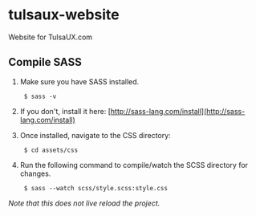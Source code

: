 # tulsaux-website
Website for TulsaUX.com

## Compile SASS

1. Make sure you have SASS installed.

        $ sass -v

2. If you don't, install it here: [http://sass-lang.com/install](http://sass-lang.com/install)

3. Once installed, navigate to the CSS directory:

        $ cd assets/css

4. Run the following command to compile/watch the SCSS directory for changes.

        $ sass --watch scss/style.scss:style.css

*Note that this does not live reload the project.*

